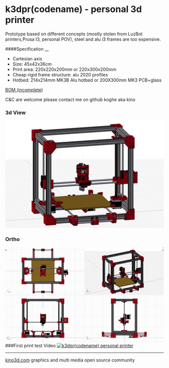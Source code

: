 # k3dpr(codename) - personal 3d printer
Prototype based on different concepts (mostly stolen from LuzBot printers,Prusa I3, personal POV), steel and alu i3 frames are too expensive.

####Specification
__
* Cartesian axis
* Size: 45x42x36cm
* Print area: 220x220x200mm or 220x300x200mm
* Cheap rigid frame structure: alu 2020 profiles
* Hotbed: 214x214mm MK3B Alu hotbed or 200X300mm MK3 PCB+glass 


 [ BOM (incomplete) ](https://docs.google.com/spreadsheets/d/132ylacQ8kRl86Y7bMYP7g0gJWVFWwMlT_N-luGjxloo/edit#gid=0 )

C&C are welcome please contact me on github
koghe aka kino 

### 3d View
![Alt text](./images/quadview.jpg?raw=true, "quadview")
### Ortho
![Alt text](./images/3dview.jpg?raw=true, "quadview")
###First print test Video
<a href="http://www.youtube.com/watch?feature=player_embedded&v=c9imkmnhGjs" target="_blank">
<img src="http://img.youtube.com/vi/c9imkmnhGjs/maxresdefault.jpg" alt="k3dpr(codename) personal printer" width="720" border="0" /></a>

___
[kino3d.com]("http://kino3d.com") graphics and multi media open source community

